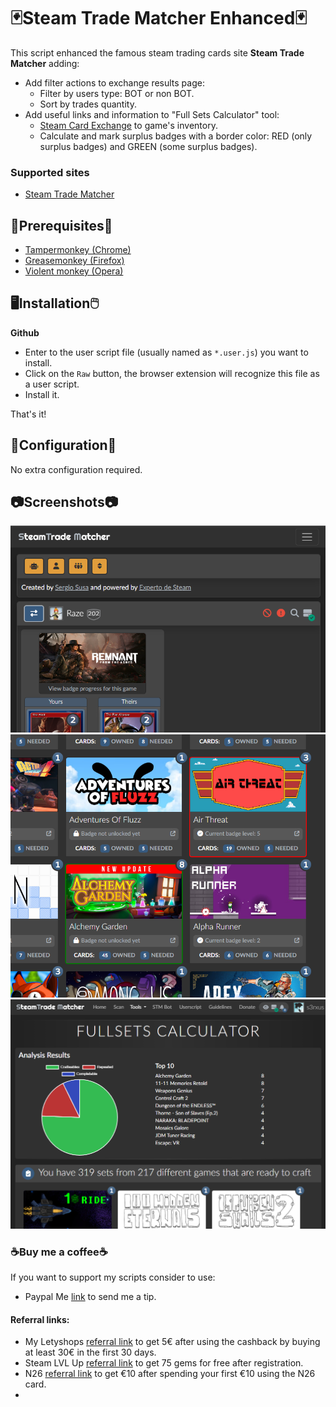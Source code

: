 # 🃏Steam Trade Matcher Enhanced🃏

This script enhanced the famous steam trading cards site **Steam Trade Matcher** adding: 

* Add filter actions to exchange results page: 
  * Filter by users type: BOT or non BOT.
  * Sort by trades quantity.
* Add useful links and information to "Full Sets Calculator" tool:
  * [Steam Card Exchange](https://www.steamcardexchange.net/) to game's inventory. 
  * Calculate and mark surplus badges with a border color: RED (only surplus badges) and GREEN (some surplus badges).

### Supported sites

- [Steam Trade Matcher](https://www.steamtradematcher.com)

## 📌Prerequisites📎

- [Tampermonkey (Chrome)](https://tampermonkey.net)
- [Greasemonkey (Firefox)](http://www.greasespot.net)
- [Violent monkey (Opera)](https://addons.opera.com/sk/extensions/details/violent-monkey/)

## 🖥️Installation🖱️

**Github**

- Enter to the user script file (usually named as <code>*.user.js</code>) you want to install.
- Click on the <code>Raw</code> button, the browser extension will recognize this file as a user script.
- Install it.

That's it!

## 🔧Configuration🔧

No extra configuration required.

## 📷Screenshots📷

![Filter exchange results  by users type: BOT or non Bot](screenshots/steamtradematcher-enhanced-1.webp)
![Add relevant craft information](screenshots/steamtradematcher-enhanced-2.webp)
![Add useful links to "Full Sets Calculator" tool](screenshots/steamtradematcher-enhanced-3.webp)

### ☕Buy me a coffee☕

If you want to support my scripts consider to use:  

- Paypal Me [link](https://paypal.me/sergiosusa?locale.x=es_ES) to send me a tip.

#### Referral links:

- My Letyshops [referral link](https://letyshops.com/es/winwin?ww=17530599) to get 5€ after using the cashback by buying at least 30€ in the first 30 days.
- Steam LVL Up [referral link](https://steamlvlup.com/r/dizwqo) to get 75 gems for free after registration.
- N26 [referral link](https://n26.com/r/sergios6726) to get €10 after spending your first €10 using the N26 card.
- 
